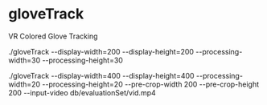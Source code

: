 gloveTrack
==========

VR Colored Glove Tracking

 ./gloveTrack --display-width=200 --display-height=200 --processing-width=30 --processing-height=30

 ./gloveTrack --display-width=400 --display-height=400 --processing-width=20 --processing-height=20 --pre-crop-width 200 --pre-crop-height 200 --input-video db/evaluationSet/vid.mp4
